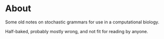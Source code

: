 # About

Some old notes on stochastic grammars for use in a computational biology. 

Half-baked, probably mostly wrong, and not fit for reading by anyone.
